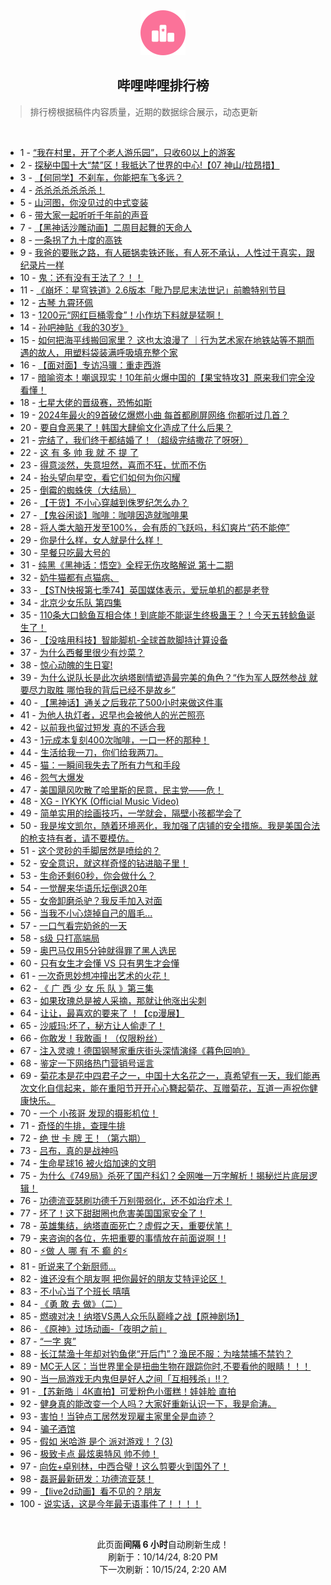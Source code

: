 <div align="center">
    <img src="./assets/icon_rank.png" alt="logo" />
    <h2>哔哩哔哩排行榜</h>
</div>

> 排行榜根据稿件内容质量，近期的数据综合展示，动态更新

<br />

<ul><li><span>1 - <a href=https://www.bilibili.com/BV1Zm22YJEEV>“我在村里，开了个老人游乐园”，只收60以上的游客</a></span></li><li><span>2 - <a href=https://www.bilibili.com/BV12Q2mYiEBA>探秘中国十大“禁”区！我抵达了世界的中心!【07&nbsp;神山/拉昂措】</a></span></li><li><span>3 - <a href=https://www.bilibili.com/BV1Pj2mYhENN>【何同学】不刹车，你能把车飞多远？</a></span></li><li><span>4 - <a href=https://www.bilibili.com/BV1C42hYUEyN>杀杀杀杀杀杀杀！</a></span></li><li><span>5 - <a href=https://www.bilibili.com/BV1Lp2RYzEpX>山河图，你没见过的中式变装</a></span></li><li><span>6 - <a href=https://www.bilibili.com/BV14y21YYEdC>带大家一起听听千年前的声音</a></span></li><li><span>7 - <a href=https://www.bilibili.com/BV16n2VYfEKh>【黑神话沙雕动画】二周目起舞的天命人</a></span></li><li><span>8 - <a href=https://www.bilibili.com/BV1jU22YSEgH>一条拐了九十度的高铁</a></span></li><li><span>9 - <a href=https://www.bilibili.com/BV1Hp2bYCEy3>我爸的要账之路，有人砸锅卖铁还账，有人死不承认，人性过于真实，跟纪录片一样</a></span></li><li><span>10 - <a href=https://www.bilibili.com/BV1b621YKEh9>鬼：还有没有王法了？！！</a></span></li><li><span>11 - <a href=https://www.bilibili.com/BV1Sy2mY3E7z>《崩坏：星穹铁道》2.6版本「毗乃昆尼末法世记」前瞻特别节目</a></span></li><li><span>12 - <a href=https://www.bilibili.com/BV1bk2VYyESc>古琴&nbsp;九霄环佩</a></span></li><li><span>13 - <a href=https://www.bilibili.com/BV1eh21YGEcu>1200元“网红巨桶零食”！小作坊下料就是猛啊！</a></span></li><li><span>14 - <a href=https://www.bilibili.com/BV1h12SYEEQs>孙吧神贴《我的30岁》</a></span></li><li><span>15 - <a href=https://www.bilibili.com/BV1ev2mY7Efm>如何把海平线搬回家里？&nbsp;这也太浪漫了&nbsp;｜行为艺术家在地铁站等不期而遇的故人，用塑料袋装满呼吸填充整个家</a></span></li><li><span>16 - <a href=https://www.bilibili.com/BV1ex2rYFETb>【面对面】专访冯骥：重走西游</a></span></li><li><span>17 - <a href=https://www.bilibili.com/BV1ie2SYdEVW>暗喻资本！嘲讽现实！10年前火爆中国的【果宝特攻3】原来我们完全没看懂！</a></span></li><li><span>18 - <a href=https://www.bilibili.com/BV1oR2DYcEer>七星大佬的晋级赛，恐怖如斯</a></span></li><li><span>19 - <a href=https://www.bilibili.com/BV16a29YCEes>2024年最火的9首破亿爆燃小曲&nbsp;每首都刷屏网络&nbsp;你都听过几首？</a></span></li><li><span>20 - <a href=https://www.bilibili.com/BV1WD21YbEkD>要自食恶果了！韩国大肆偷文化造成了什么后果？</a></span></li><li><span>21 - <a href=https://www.bilibili.com/BV1xn2hYXEdR>完结了，我们终于都结婚了！（超级完结撒花了呀呀）</a></span></li><li><span>22 - <a href=https://www.bilibili.com/BV1Kg2mYvE3p>这&nbsp;有&nbsp;多&nbsp;帅&nbsp;我&nbsp;就&nbsp;不&nbsp;提&nbsp;了</a></span></li><li><span>23 - <a href=https://www.bilibili.com/BV1Sd2JYFEiK>得意淡然，失意坦然，喜而不狂，忧而不伤</a></span></li><li><span>24 - <a href=https://www.bilibili.com/BV1Fo23YtEf3>抬头望向星空，看它们如何为你闪耀</a></span></li><li><span>25 - <a href=https://www.bilibili.com/BV1vP2hYvE7k>倒霉的蜘蛛侠（大结局）</a></span></li><li><span>26 - <a href=https://www.bilibili.com/BV1P62DYrETf>【干货】不小心穿越到侏罗纪怎么办？</a></span></li><li><span>27 - <a href=https://www.bilibili.com/BV1YT2hYaEWw>【鬼谷闲谈】咖啡：咖啡因造就咖啡果</a></span></li><li><span>28 - <a href=https://www.bilibili.com/BV1Hi22YZEZL>将人类大脑开发至100%，会有质的飞跃吗，科幻爽片“药不能停”</a></span></li><li><span>29 - <a href=https://www.bilibili.com/BV1pi22YZE2c>你是什么样，女人就是什么样！</a></span></li><li><span>30 - <a href=https://www.bilibili.com/BV1kj2mY8Eh4>早餐只吃最大号的</a></span></li><li><span>31 - <a href=https://www.bilibili.com/BV1fs2iYsESJ>纯黑《黑神话：悟空》全程无伤攻略解说&nbsp;第十二期</a></span></li><li><span>32 - <a href=https://www.bilibili.com/BV1ar2mYVEu3>奶牛猫都有点猫病、</a></span></li><li><span>33 - <a href=https://www.bilibili.com/BV1612zYBEzj>【STN快报第七季74】英国媒体表示，爱玩单机的都是老登</a></span></li><li><span>34 - <a href=https://www.bilibili.com/BV1F928YGEbL>北京少女乐队&nbsp;第四集</a></span></li><li><span>35 - <a href=https://www.bilibili.com/BV1Dq23YgENj>110条大口鲶鱼互相合体！到底能不能诞生终极蛊王？！今天五转鲶鱼诞生了！</a></span></li><li><span>36 - <a href=https://www.bilibili.com/BV1au2hYcESz>【没啥用科技】智能脚机-全球首款脚持计算设备</a></span></li><li><span>37 - <a href=https://www.bilibili.com/BV1vd2UYXEZk>为什么西餐里很少有炒菜？</a></span></li><li><span>38 - <a href=https://www.bilibili.com/BV1eb23Y1EoQ>惊心动魄的生日宴!</a></span></li><li><span>39 - <a href=https://www.bilibili.com/BV16Z23YdEuE>为什么说队长是此次纳塔剧情塑造最完美的角色？“作为军人既然参战&nbsp;就要尽力取胜&nbsp;哪怕我的背后已经不是故乡”</a></span></li><li><span>40 - <a href=https://www.bilibili.com/BV1NB2tYyEk8>【黑神话】通关之后我花了500小时来做这件事</a></span></li><li><span>41 - <a href=https://www.bilibili.com/BV1Z82SYbEX5>为他人执灯者，迟早也会被他人的光芒照亮</a></span></li><li><span>42 - <a href=https://www.bilibili.com/BV1e62SYQEKg>以前我也留过短发&nbsp;真的不适合我</a></span></li><li><span>43 - <a href=https://www.bilibili.com/BV1DG29Y4Ebv>1元成本复刻400次咖啡，一口一杯的那种！</a></span></li><li><span>44 - <a href=https://www.bilibili.com/BV1se22YFEKj>生活给我一刀，你们给我两刀。</a></span></li><li><span>45 - <a href=https://www.bilibili.com/BV1ei2mY2EpT>猫：一瞬间我失去了所有力气和手段</a></span></li><li><span>46 - <a href=https://www.bilibili.com/BV16Y2hYyEm2>怨气大爆发</a></span></li><li><span>47 - <a href=https://www.bilibili.com/BV1h72vY3ExE>美国飓风吹散了哈里斯的民意，民主党——危！</a></span></li><li><span>48 - <a href=https://www.bilibili.com/BV1v922YjEEf>XG&nbsp;-&nbsp;IYKYK&nbsp;(Official&nbsp;Music&nbsp;Video)</a></span></li><li><span>49 - <a href=https://www.bilibili.com/BV1LQ22YmEau>简单实用的绘画技巧，一学就会，隔壁小孩都学会了</a></span></li><li><span>50 - <a href=https://www.bilibili.com/BV1Wq2qYKEnz>我是埃文凯尔，随着环境恶化，我加强了店铺的安全措施。我是美国合法的枪支持有者，请不要模仿。</a></span></li><li><span>51 - <a href=https://www.bilibili.com/BV12H29YnEkS>这个灵砂的手脚居然是喷绘的？</a></span></li><li><span>52 - <a href=https://www.bilibili.com/BV1zS2tYKEJJ>安全意识，就这样奇怪的钻进脑子里！</a></span></li><li><span>53 - <a href=https://www.bilibili.com/BV1Et1XYeEoy>生命还剩60秒，你会做什么？</a></span></li><li><span>54 - <a href=https://www.bilibili.com/BV1tT2VYzENg>一觉醒来华语乐坛倒退20年</a></span></li><li><span>55 - <a href=https://www.bilibili.com/BV1622UYfEj2>女帝卸磨杀驴？我反手加入对面</a></span></li><li><span>56 - <a href=https://www.bilibili.com/BV1kg23YZEWU>当我不小心烧掉自己的眉毛...</a></span></li><li><span>57 - <a href=https://www.bilibili.com/BV1f928Y3En7>一口气看完奶爸的一天</a></span></li><li><span>58 - <a href=https://www.bilibili.com/BV1ga28Y4EiA>s级&nbsp;只打高端局</a></span></li><li><span>59 - <a href=https://www.bilibili.com/BV1Nd2iYNEFR>奥巴马仅用5分钟就得罪了黑人选民</a></span></li><li><span>60 - <a href=https://www.bilibili.com/BV1Wj2mYhEeG>只有女生才会懂&nbsp;VS&nbsp;只有男生才会懂</a></span></li><li><span>61 - <a href=https://www.bilibili.com/BV1p42hYUEiu>一次奇思妙想冲撞出艺术的火花！</a></span></li><li><span>62 - <a href=https://www.bilibili.com/BV1eF2bYbEej>《&nbsp;广&nbsp;西&nbsp;少&nbsp;女&nbsp;乐&nbsp;队&nbsp;》第三集</a></span></li><li><span>63 - <a href=https://www.bilibili.com/BV19p28YaEci>如果玫瑰总是被人采摘，那就让他涨出尖刺</a></span></li><li><span>64 - <a href=https://www.bilibili.com/BV1Kq2DYCEeo>让让，最喜欢的要来了&nbsp;！【cp漫展】</a></span></li><li><span>65 - <a href=https://www.bilibili.com/BV1aa23YCEex>沙威玛:坏了，秘方让人偷走了！</a></span></li><li><span>66 - <a href=https://www.bilibili.com/BV1tC23YKEYw>你敢发！我敢画！（仅限粉丝）</a></span></li><li><span>67 - <a href=https://www.bilibili.com/BV1Dw2SYmEZG>注入灵魂！德国钢琴家重庆街头深情演绎《暮色回响》</a></span></li><li><span>68 - <a href=https://www.bilibili.com/BV1SY28YREED>鉴定一下网络热门营销号谣言</a></span></li><li><span>69 - <a href=https://www.bilibili.com/BV1kV23YdEj8>菊花本是花中四君子之一，中国十大名花之一，真希望有一天，我们能再次文化自信起来，能在重阳节开开心心簪起菊花、互赠菊花，互道一声祝你健康快乐。</a></span></li><li><span>70 - <a href=https://www.bilibili.com/BV1cg28YrEPe>一个&nbsp;小孩哥&nbsp;发现的摄影机位！</a></span></li><li><span>71 - <a href=https://www.bilibili.com/BV16b2bYzEMh>奇怪的牛排，查理牛排</a></span></li><li><span>72 - <a href=https://www.bilibili.com/BV1x92mYKEDa>绝&nbsp;世&nbsp;卡&nbsp;牌&nbsp;王！（第六期）</a></span></li><li><span>73 - <a href=https://www.bilibili.com/BV1na2hYLEFH>吕布，真的是战神吗</a></span></li><li><span>74 - <a href=https://www.bilibili.com/BV1GW2DYpE3N>生命星球16&nbsp;被火焰加速的文明</a></span></li><li><span>75 - <a href=https://www.bilibili.com/BV1ux2UYVECP>为什么《749局》杀死了国产科幻？全网唯一万字解析！揭秘烂片底层逻辑！</a></span></li><li><span>76 - <a href=https://www.bilibili.com/BV1wk2UYaEHH>功德流亚瑟刷功德千万别带弱化，还不如治疗术！</a></span></li><li><span>77 - <a href=https://www.bilibili.com/BV1pv22YbEzr>坏了！这下甜甜圈也危害美国国家安全了！</a></span></li><li><span>78 - <a href=https://www.bilibili.com/BV1562SYXEg4>英雄集结，纳塔直面死亡？虚假之天，重要伏笔！</a></span></li><li><span>79 - <a href=https://www.bilibili.com/BV1vo2tYhE83>来咨询的各位，先把重要的事情放在前面说啊！!</a></span></li><li><span>80 - <a href=https://www.bilibili.com/BV15k2hYBEHv>⚡做&nbsp;人&nbsp;哪&nbsp;有&nbsp;不&nbsp;癫&nbsp;的⚡</a></span></li><li><span>81 - <a href=https://www.bilibili.com/BV1ZX2tYPEHb>听说来了个新厨师...</a></span></li><li><span>82 - <a href=https://www.bilibili.com/BV1M8xEe4E6A>谁还没有个朋友啊&nbsp;把你最好的朋友艾特评论区！</a></span></li><li><span>83 - <a href=https://www.bilibili.com/BV1Kh22YwEKi>不小心当了个班长&nbsp;嘻嘻</a></span></li><li><span>84 - <a href=https://www.bilibili.com/BV1is2RYME3p>《勇&nbsp;敢&nbsp;去&nbsp;做》（二）</a></span></li><li><span>85 - <a href=https://www.bilibili.com/BV1Xo2GYLEc2>燃魂对决！纳塔VS愚人众乐队巅峰之战【原神剧场】</a></span></li><li><span>86 - <a href=https://www.bilibili.com/BV1ET25YtEFr>《原神》过场动画-「夜明之前」</a></span></li><li><span>87 - <a href=https://www.bilibili.com/BV1mg2SYGEnq>“一字&nbsp;爽”</a></span></li><li><span>88 - <a href=https://www.bilibili.com/BV1e82CYNEFa>长江禁渔十年却对钓鱼佬“开后门”？渔民不服：为啥禁捕不禁钓？</a></span></li><li><span>89 - <a href=https://www.bilibili.com/BV12223YPEeQ>MC无人区：当世界里全是扭曲生物在跟踪你时,不要看他的眼睛！！！</a></span></li><li><span>90 - <a href=https://www.bilibili.com/BV1ue2XYWEKz>当一局游戏无内鬼但是好人之间「互相残杀」!!？</a></span></li><li><span>91 - <a href=https://www.bilibili.com/BV1DY2aYYEtk>【苏新皓｜4K直拍】可爱粉色小蛋糕！娃娃脸&nbsp;直拍</a></span></li><li><span>92 - <a href=https://www.bilibili.com/BV1H923YbEbM>健身真的能改变一个人吗？大家好重新认识一下，我是俞涛。</a></span></li><li><span>93 - <a href=https://www.bilibili.com/BV1kJ2mYtETZ>害怕！当钟点工居然发现雇主家里全是血迹？</a></span></li><li><span>94 - <a href=https://www.bilibili.com/BV1kb2hY7EQs>骗子酒馆</a></span></li><li><span>95 - <a href=https://www.bilibili.com/BV1rW2SYYExX>假如&nbsp;米哈游&nbsp;是个&nbsp;派对游戏！？(3)</a></span></li><li><span>96 - <a href=https://www.bilibili.com/BV1Xg2HYBEKm>极致卡点&nbsp;最炫奥特风&nbsp;帅不帅！</a></span></li><li><span>97 - <a href=https://www.bilibili.com/BV15w2MYqE83>向佐+卓别林，中西合璧！这么剪要火到国外了！</a></span></li><li><span>98 - <a href=https://www.bilibili.com/BV1EM2UYRELd>磊哥最新研发：功德流亚瑟！</a></span></li><li><span>99 - <a href=https://www.bilibili.com/BV1q629YMEoe>【live2d动画】看不见的？朋友</a></span></li><li><span>100 - <a href=https://www.bilibili.com/BV15k2hYBEQo>说实话，这是今年最无语事件了！！！！</a></span></li></ul>

<br />

<p align=center>此页面<strong>间隔 6 小时</strong>自动刷新生成！<br>刷新于：10/14/24, 8:20 PM<br>下一次刷新：10/15/24, 2:20 AM</p>